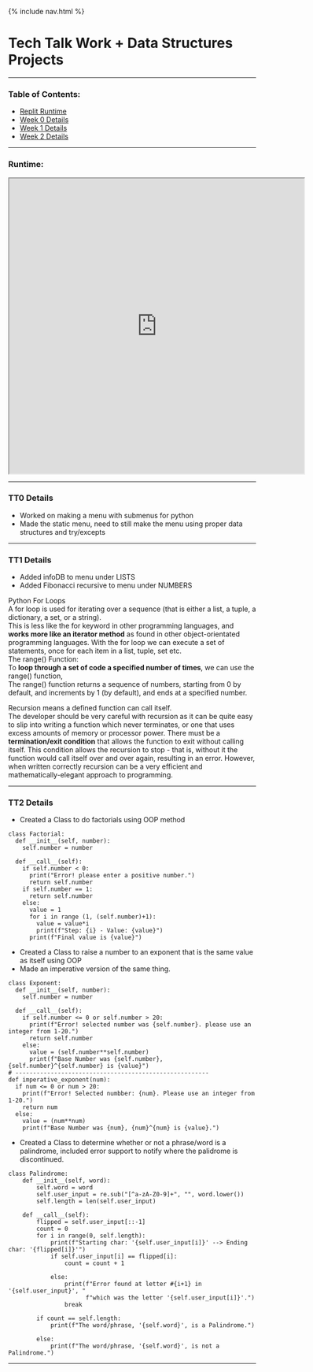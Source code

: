 {% include nav.html %}

# Tech Talk Work + Data Structures Projects

***

### Table of Contents:
- [Replit Runtime](#runtime)
- [Week 0 Details](#tt0-details)
- [Week 1 Details](#tt1-details)
- [Week 2 Details](#tt2-details)

*** 

### Runtime:
        
 <iframe height="600px" width="600x" src="https://replit.com/@AkhilNandhakuma/Akhil-Data-Structures?lite=true"></iframe>       


***

### TT0 Details
- Worked on making a menu with submenus for python
- Made the static menu, need to still make the menu using proper data structures and try/excepts

***

### TT1 Details
- Added infoDB to menu under LISTS
- Added Fibonacci recursive to menu under NUMBERS

Python For Loops  
A for loop is used for iterating over a sequence (that is either a list, a tuple, a dictionary, a set, or a string).  
This is less like the for keyword in other programming languages, and **works more like an iterator method** as found in other object-orientated programming languages.
With the for loop we can execute a set of statements, once for each item in a list, tuple, set etc.  
The range() Function:  
To **loop through a set of code a specified number of times**, we can use the range() function,  
The range() function returns a sequence of numbers, starting from 0 by default, and increments by 1 (by default), and ends at a specified number.

Recursion means a defined function can call itself.  
The developer should be very careful with recursion as it can be quite easy to slip into writing a function which never terminates, or one that uses excess amounts of memory or processor power. There must be a **termination/exit condition** that allows the function to exit without calling itself. This condition allows the recursion to stop - that is, without it the function would call itself over and over again, resulting in an error.
However, when written correctly recursion can be a very efficient and mathematically-elegant approach to programming.
***

### TT2 Details
- Created a Class to do factorials using OOP method
```
class Factorial:
  def __init__(self, number):
    self.number = number 
  
  def __call__(self):
    if self.number < 0:
      print("Error! please enter a positive number.")
      return self.number
    if self.number == 1:
      return self.number
    else:
      value = 1
      for i in range (1, (self.number)+1):
        value = value*i
        print(f"Step: {i} - Value: {value}")
      print(f"Final value is {value}")
```
- Created a Class to raise a number to an exponent that is the same value as itself using OOP
- Made an imperative version of the same thing.
```
class Exponent:
  def __init__(self, number):
    self.number = number 
  
  def __call__(self):
    if self.number <= 0 or self.number > 20:
      print(f"Error! selected number was {self.number}. please use an integer from 1-20.")
      return self.number
    else:
      value = (self.number**self.number)
      print(f"Base Number was {self.number}, {self.number}^{self.number} is {value}")
# -------------------------------------------------------
def imperative_exponent(num):
  if num <= 0 or num > 20:
    print(f"Error! Selected numbber: {num}. Please use an integer from 1-20.")
    return num
  else:
    value = (num**num)
    print(f"Base Number was {num}, {num}^{num} is {value}.")
```
- Created a Class to determine whether or not 
a phrase/word is a palindrome, included error 
support to notify where the palidrome is 
discontinued. 
```
class Palindrome:
    def __init__(self, word):
        self.word = word
        self.user_input = re.sub("[^a-zA-Z0-9]+", "", word.lower())
        self.length = len(self.user_input)

    def __call__(self):
        flipped = self.user_input[::-1]
        count = 0
        for i in range(0, self.length):
            print(f"Starting char: '{self.user_input[i]}' --> Ending char: '{flipped[i]}'")
            if self.user_input[i] == flipped[i]:
                count = count + 1

            else:
                print(f"Error found at letter #{i+1} in '{self.user_input}', "
                      f"which was the letter '{self.user_input[i]}'.")
                break

        if count == self.length:
            print(f"The word/phrase, '{self.word}', is a Palindrome.")

        else:
            print(f"The word/phrase, '{self.word}', is not a Palindrome.")
```
***
